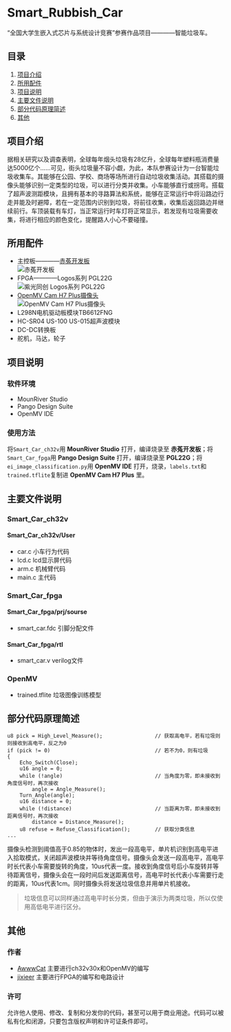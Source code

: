 # Smart_Rubbish_Car
“全国大学生嵌入式芯片与系统设计竞赛”参赛作品项目————智能垃圾车。
## 目录
1. [项目介绍](https://github.com/AwwwCat/Smart_Rubbish_Car/blob/master/README.md#%E9%A1%B9%E7%9B%AE%E4%BB%8B%E7%BB%8D)
2. [所用配件](https://github.com/AwwwCat/Smart_Rubbish_Car/blob/master/README.md#%E6%89%80%E7%94%A8%E9%85%8D%E4%BB%B6)
3. [项目说明](https://github.com/AwwwCat/Smart_Rubbish_Car/blob/master/README.md#%E9%A1%B9%E7%9B%AE%E8%AF%B4%E6%98%8E)
4. [主要文件说明](https://github.com/AwwwCat/Smart_Rubbish_Car/blob/master/README.md#%E4%B8%BB%E8%A6%81%E6%96%87%E4%BB%B6%E8%AF%B4%E6%98%8E)
5. [部分代码原理简述](https://github.com/AwwwCat/Smart_Rubbish_Car/blob/master/README.md#%E9%83%A8%E5%88%86%E4%BB%A3%E7%A0%81%E5%8E%9F%E7%90%86%E7%AE%80%E8%BF%B0)
6. [其他](https://github.com/AwwwCat/Smart_Rubbish_Car/blob/master/README.md#%E5%85%B6%E4%BB%96)

## 项目介绍
据相关研究以及调查表明，全球每年烟头垃圾有28亿升，全球每年塑料瓶消费量达5000亿个……可见，街头垃圾量不容小觑，为此，本队参赛设计为一台智能垃圾收集车。其能够在公园、学校、商场等场所进行自动垃圾收集活动。其搭载的摄像头能够识别一定类型的垃圾，可以进行分类并收集。小车能够直行或拐弯。搭载了超声波测距模块，且拥有基本的寻路算法和系统，能够在正常运行中将沿路边行走并能及时避障，若在一定范围内识别到垃圾，将前往收集，收集后返回路边并继续前行。车顶装载有车灯，当正常运行时车灯将正常显示，若发现有垃圾需要收集，将进行相应的颜色变化，提醒路人小心不要碰撞。

## 所用配件
* 主控板————[赤菟开发板](https://www.wch.cn/products/CH32V307.html "赤菟开发板官方介绍")  
![](https://mmbiz.qpic.cn/mmbiz_jpg/t4HGUiau80iagyzwKKXkiaylc8v6hT6rSf2l2RxBoqZvzib2YrcVaKNVjLHEW8njXTozM2UhTI33yoKmjr8BTiaPTEA/640?wx_fmt=jpeg&tp=webp&wxfrom=5&wx_lazy=1&wx_co=1 "赤菟开发板") 
* FPGA————Logos系列 PGL22G  
![](http://t15.baidu.com/it/u=1667932565,3317867372&fm=224&app=112&f=JPEG?w=500&h=500 "紫光同创 Logos系列 PGL22G")  
* [OpenMV Cam H7 Plus摄像头](https://singtown.com/product/50812/openmv4-h7-plus/ "OpenMV Cam H7 Plus官方介绍")  
![](https://book.openmv.cc/assets/002.jpg "OpenMV Cam H7 Plus摄像头")  
* L298N电机驱动板模块TB6612FNG  
* HC-SR04 US-100 US-015超声波模块  
* DC-DC转换板  
* 舵机，马达，轮子  

## 项目说明
### 软件环境
* MounRiver Studio
* Pango Design Suite
* OpenMV IDE
### 使用方法
将`Smart_Car_ch32v`用 **MounRiver Studio** 打开，编译烧录至 **赤菟开发板**；将`Smart_Car_fpga`用 **Pango Design Suite** 打开，编译烧录至 **PGL22G**；将`ei_image_classification.py`用 **OpenMV IDE** 打开，烧录，`labels.txt`和`trained.tflite`复制进 **OpenMV Cam H7 Plus** 里。

## 主要文件说明
### Smart_Car_ch32v  
#### Smart_Car_ch32v/User  
* car.c  小车行为代码  
* lcd.c  lcd显示屏代码  
* arm.c  机械臂代码  
* main.c  主代码  
  
### Smart_Car_fpga  
#### Smart_Car_fpga/prj/sourse   
* smart_car.fdc  引脚分配文件

#### Smart_Car_fpga/rtl  
* smart_car.v  verilog文件 

### OpenMV
* trained.tflite 垃圾图像训练模型

## 部分代码原理简述
```
u8 pick = High_Level_Measure();                 // 获取高电平，若有垃圾则则接收到高电平，反之为0
if (pick != 0)                                  // 若不为0，则有垃圾
{
    Echo_Switch(Close);
    u16 angle = 0;
    while (!angle)                              // 当角度为零，即未接收到角度信号时，再次接收
        angle = Angle_Measure();
    Turn_Angle(angle);
    u16 distance = 0;
    while (!distance)                           // 当距离为零，即未接收到距离信号时，再次接收
        distance = Distance_Measure();
    u8 refuse = Refuse_Classification();        // 获取分类信息
...
```
摄像头检测到阈值高于0.85的物体时，发出一段高电平，单片机识别到高电平进入拾取模式，关闭超声波模块并等待角度信号。摄像头会发送一段高电平，高电平时长代表小车需要旋转的角度，10us代表一度。接收到角度信号后小车旋转并等待距离信号，摄像头会在一段时间后发送距离信号，高电平时长代表小车需要行走的距离，10us代表1cm。同时摄像头将发送垃圾信息并用单片机接收。
> 垃圾信息可以同样通过高电平时长分类，但由于演示为两类垃圾，所以仅使用高低电平进行区分。

## 其他
### 作者
* [AwwwCat](https://github.com/AwwwCat)    主要进行ch32v30x和OpenMV的编写
* [jixieer](https://github.com/jixieer)    主要进行FPGA的编写和电路设计

### 许可
允许他人使用、修改、复制和分发你的代码，甚至可以用于商业用途。代码可以被私有化和闭源，只要包含版权声明和许可证条件即可。
